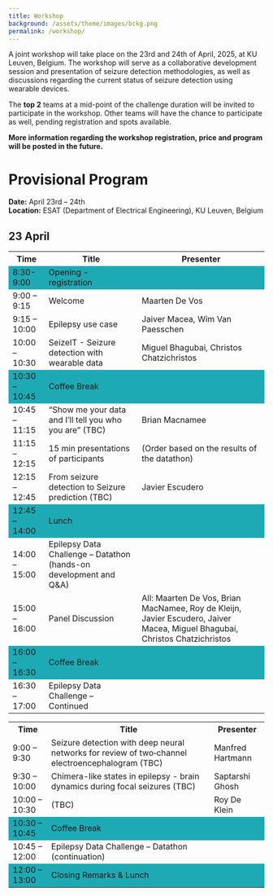 ```yaml
---
title: Workshop
background: /assets/theme/images/bckg.png
permalink: /workshop/
---
```


A joint workshop will take place on the 23rd and 24th of April, 2025, at KU Leuven, Belgium. The workshop will serve as a collaborative development session and presentation of seizure detection methodologies, as well as discussions regarding the current status of seizure detection using wearable devices.


The **top 2** teams at a mid-point of the challenge duration will be invited to participate in the workshop. Other teams will have the chance to participate as well, pending registration and spots available.

**More information regarding the workshop registration, price and program will be posted in the future.**


# Provisional Program

**Date:** April 23rd – 24th  
**Location:** ESAT (Department of Electrical Engineering), KU Leuven, Belgium  

## 23 April

<table>
    <tr>
        <th>Time</th>
        <th>Title</th>
        <th>Presenter</th>
    </tr>
    <tr style="background-color:rgb(30, 170, 180); height: 2px;"><td>8:30-9:00</td><td>Opening - registration</td><td></td></tr>
    <tr><td>9:00 – 9:15</td><td>Welcome</td><td>Maarten De Vos</td></tr>
    <tr><td>9:15 – 10:00</td><td>Epilepsy use case</td><td>Jaiver Macea, Wim Van Paesschen</td></tr>
    <tr><td>10:00 – 10:30</td><td>SeizeIT - Seizure detection with wearable data</td><td>Miguel Bhagubai, Christos Chatzichristos</td></tr>
    <tr style="background-color:rgb(30, 170, 180); height: 2px;"><td>10:30 – 10:45</td><td>Coffee Break</td><td></td></tr>
    <tr><td>10:45 – 11:15</td><td>“Show me your data and I’ll tell you who you are” (TBC)</td><td>Brian Macnamee</td></tr>
    <tr><td>11:15 – 12:15</td><td>15 min presentations of participants</td><td>(Order based on the results of the datathon)</td></tr>
    <tr><td>12:15 – 12:45</td><td>From seizure detection to Seizure prediction (TBC)</td><td>Javier Escudero</td></tr>
    <tr style="background-color:rgb(30, 170, 180); height: 2px;"><td>12:45 – 14:00</td><td>Lunch</td><td></td></tr>
    <tr><td>14:00 – 15:00</td><td>Epilepsy Data Challenge – Datathon (hands-on development and Q&A)</td><td></td></tr>
    <tr><td>15:00 – 16:00</td><td>Panel Discussion</td><td>All: Maarten De Vos, Brian MacNamee, Roy de Kleijn, Javier Escudero, Jaiver Macea, Miguel Bhagubai, Christos Chatzichristos</td></tr>
    <tr style="background-color:rgb(30, 170, 180); height: 2px;"><td>16:00 – 16:30</td><td>Coffee Break</td><td></td></tr>
    <tr><td>16:30 – 17:00</td><td>Epilepsy Data Challenge – Continued</td><td></td></tr>
</table>

<table>
    <tr>
        <th>Time</th>
        <th>Title</th>
        <th>Presenter</th>
    </tr>
    <tr><td>9:00 – 9:30</td><td>Seizure detection with deep neural networks for review of two‐channel electroencephalogram (TBC)</td><td>Manfred Hartmann</td></tr>
    <tr><td>9:30 – 10:00</td><td>Chimera-like states in epilepsy - brain dynamics during focal seizures (TBC)</td><td>Saptarshi Ghosh</td></tr>
    <tr><td>10:00 – 10:30</td><td>(TBC)</td><td>Roy De Klein</td></tr>
    <tr style="background-color:rgb(30, 170, 180); height: 2px;"><td>10:30 – 10:45</td><td>Coffee Break</td><td></td></tr>
    <tr><td>10:45 – 12:00</td><td>Epilepsy Data Challenge – Datathon (continuation)</td><td></td></tr>
    <tr style="background-color:rgb(30, 170, 180); height: 2px;"><td>12:00 – 13:00</td><td>Closing Remarks & Lunch</td><td></td></tr>
</table>
